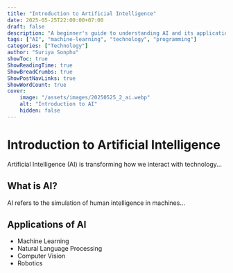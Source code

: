 ```yaml
---
title: "Introduction to Artificial Intelligence"
date: 2025-05-25T22:00:00+07:00
draft: false
description: "A beginner's guide to understanding AI and its applications in modern technology"
tags: ["AI", "machine-learning", "technology", "programming"]
categories: ["Technology"]
author: "Suriya Sonphu"
showToc: true
ShowReadingTime: true
ShowBreadCrumbs: true
ShowPostNavLinks: true
ShowWordCount: true
cover:
    image: "/assets/images/20250525_2_ai.webp"
    alt: "Introduction to AI"
    hidden: false
---
```


# Introduction to Artificial Intelligence

Artificial Intelligence (AI) is transforming how we interact with technology...

## What is AI?

AI refers to the simulation of human intelligence in machines...

## Applications of AI

- Machine Learning
- Natural Language Processing
- Computer Vision
- Robotics
